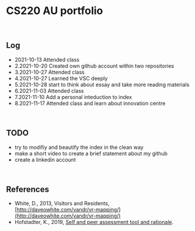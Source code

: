 # CS220 AU portfolio


<br>

## Log
- 2021-10-13 Attended class
- 2.2021-10-20 Created own github account within two repositories
- 3.2021-10-27 Attended class 
- 4.2021-10-27 Learned the VSC deeply
- 5.2021-10-28 start to think about essay and take more reading materials
- 6.2021-11-03 Attended class 
- 7.2021-11-10 Add a personal inteduction to index
- 8.2021-11-17 Attended class and learn about innovation centre

<br>

## TODO
- try to modifiy and beautify the index in the clean way
-  make a short video to create a brief statement about my github
- create a linkedin account 


<br>

## References
- White, D., 2013, Visitors and Residents, [http://daveowhite.com/vandr/vr-mapping/](http://daveowhite.com/vandr/vr-mapping/)
- Hofstadter, K., 2019, [Self and peer assessment tool and rationale](https://khofstadter.com/assets/doc/Hofstadter-2019-self-and-peer-assessment-tool-and-rationale.pdf).
